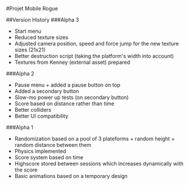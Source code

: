 #Projet Mobile Rogue

##Version History
###Alpha 3
 - Start menu
 - Reduced texture sizes
 - Adjusted camera position, speed and force jump for the new texture sizes (21x21)
 - Better destruction script (taking the platform's width into account)
 - Textures from Kenney (external asset) prepared
 
###Alpha 2
 - Pause menu + added a pause button on top
 - Added a secondary button
 - Slow-mo power up tests (on secondary button)
 - Score based on distance rather than time
 - Better colliders
 - Better UI compatibility

###Alpha 1
 - Randomization based on a pool of 3 plateforms + random height + random distance between them
 - Physics implemented
 - Score system based on time
 - Highscore stored between sessions which increases dynamically with the score
 - Basic animations based on a temporary design
